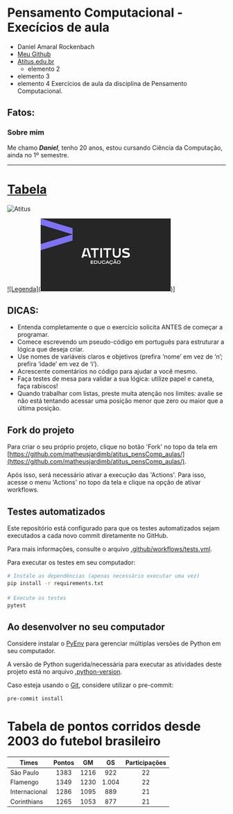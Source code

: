 # Pensamento Computacional - Execícios de aula

- Daniel Amaral Rockenbach
- [Meu Github](https://github.com/DanielRockenbach)
- [Atitus.edu.br](https://atitus.edu.br/)
  - elemento 2
- elemento 3
- elemento 4
Exercícios de aula da disciplina de Pensamento Computacional.

## Fatos:

### Sobre mim

 Me chamo ***Daniel***, tenho 20 anos, estou cursando Ciência da Computação, ainda no 1º semestre.

---
# [Tabela](https://github.dev/DanielRockenbach/atitus_pensComp_aulas/blob/9c2d9f4f9c5fde494e5870542c10254e06ebfd3b/Arquivo%20aula)


 ![Atitus](https://encrypted-tbn0.gstatic.com/images?q=tbn:ANd9GcQmFhr3fIfIXMtCoKSapxLCGMxquPT-gtJCRw&s)
 
 [![Legenda](![alt text](image-4.png))](https://www.atitus.edu.br/)]
 
## DICAS:

- Entenda completamente o que o exercício solicita ANTES de começar a programar.
- Comece escrevendo um pseudo-código em português para estruturar a lógica que deseja criar.
- Use nomes de variáveis claros e objetivos (prefira ‘nome’ em vez de ‘n’; prefira ‘idade’ em vez de ‘i’).
- Acrescente comentários no código para ajudar a você mesmo.
- Faça testes de mesa para validar a sua lógica: utilize papel e caneta, faça rabiscos!
- Quando trabalhar com listas, preste muita atenção nos limites: avalie se não está tentando acessar uma posição menor
  que zero ou maior que a última posição.

## Fork do projeto

Para criar o seu próprio projeto, clique no botão 'Fork' no topo da tela
em [https://github.com/matheusjardimb/atitus_pensComp_aulas/](https://github.com/matheusjardimb/atitus_pensComp_aulas/).

Após isso, será necessário ativar a execução das 'Actions'. Para isso, acesse o menu 'Actions' no topo da tela e clique
na opção de ativar workflows.

## Testes automatizados

Este repositório está configurado para que os testes automatizados sejam executados a cada novo commit diretamente no
GitHub.

Para mais informações, consulte o arquivo [.github/workflows/tests.yml](.github/workflows/tests.yml).

Para executar os testes em seu computador:

```bash
# Instale as dependências (apenas necessário executar uma vez)
pip install -r requirements.txt

# Execute os testes
pytest
```

## Ao desenvolver no seu computador

Considere instalar o [PyEnv](https://github.com/pyenv/pyenv) para gerenciar múltiplas versões de Python em seu
computador.

A versão de Python sugerida/necessária para executar as atividades deste projeto está no
arquivo [.python-version](.python-version).

Caso esteja usando o [Git](https://git-scm.com/), considere utilizar o pre-commit:

```bash
pre-commit install
```





# Tabela de pontos corridos desde 2003 do futebol brasileiro

| Times        | Pontos | GM | GS | Participações |
|--------------|:-----:|:----:|:-----:|:--:|
| São Paulo    | 1383  | 1216 | 922   | 22  |
| Flamengo     | 1349  | 1230 | 1.004 | 22  |
| Internacional| 1286  | 1095 | 889   | 21  |
| Corinthians  | 1265  | 1053 | 877   | 21  |

